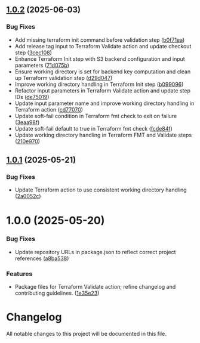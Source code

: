 ## [1.0.2](https://github.com/subhamay-bhattacharyya-gha/tf-validate-action/compare/v1.0.1...v1.0.2) (2025-06-03)


### Bug Fixes

* Add missing terraform init command before validation step ([b0f71ea](https://github.com/subhamay-bhattacharyya-gha/tf-validate-action/commit/b0f71eac46f5f993f383835fa3bd7afe83a3c008))
* Add release tag input to Terraform Validate action and update checkout step ([3cec108](https://github.com/subhamay-bhattacharyya-gha/tf-validate-action/commit/3cec108813b78133877ad1e6f4976163f3c1d4b9))
* Enhance Terraform Init step with S3 backend configuration and input parameters ([71d075b](https://github.com/subhamay-bhattacharyya-gha/tf-validate-action/commit/71d075bdad3d34951ac050e109af63ac76f63fb6))
* Ensure working directory is set for backend key computation and clean up Terraform validation step ([d29d047](https://github.com/subhamay-bhattacharyya-gha/tf-validate-action/commit/d29d0473caa66542ff0cdf7306a955cf019fd383))
* Improve working directory handling in Terraform Init step ([b099096](https://github.com/subhamay-bhattacharyya-gha/tf-validate-action/commit/b0990968bcb52f907ffddd56e027f23cd7d31f01))
* Refactor input parameters in Terraform Validate action and update step IDs ([de75019](https://github.com/subhamay-bhattacharyya-gha/tf-validate-action/commit/de7501959f5f309771b2832d3888dcc45ae64082))
* Update input parameter name and improve working directory handling in Terraform action ([cd77070](https://github.com/subhamay-bhattacharyya-gha/tf-validate-action/commit/cd77070575fd895adda0e1f96236ea5d0ee3fa94))
* Update soft-fail condition in Terraform fmt check to exit on failure ([3eaa98f](https://github.com/subhamay-bhattacharyya-gha/tf-validate-action/commit/3eaa98fe7758a122bac2a47011abab5ea66eebf5))
* Update soft-fail default to true in Terraform fmt check ([fcde84f](https://github.com/subhamay-bhattacharyya-gha/tf-validate-action/commit/fcde84fef113899a4266ebfc9022965ceefa983a))
* Update working directory handling in Terraform FMT and Validate steps ([210e970](https://github.com/subhamay-bhattacharyya-gha/tf-validate-action/commit/210e970d0fabd24b1ef55b6af7fd0db64d8e3c63))

## [1.0.1](https://github.com/subhamay-bhattacharyya-gha/tf-validate-action/compare/v1.0.0...v1.0.1) (2025-05-21)


### Bug Fixes

* Update Terraform action to use consistent working directory handling ([2a0052c](https://github.com/subhamay-bhattacharyya-gha/tf-validate-action/commit/2a0052c1ccfa3f5170bf1ad2f3e38bf6e14936b8))

# 1.0.0 (2025-05-20)


### Bug Fixes

* Update repository URLs in package.json to reflect correct project references ([a8ba538](https://github.com/subhamay-bhattacharyya-gha/tf-validate-action/commit/a8ba538707cd1b756964ed1b8a156f1921fb682f))


### Features

* Package files for Terraform Validate action; refine changelog and contributing guidelines. ([1e35e23](https://github.com/subhamay-bhattacharyya-gha/tf-validate-action/commit/1e35e23044be7befe83c2f06e7198693a3e7d143))

# Changelog

All notable changes to this project will be documented in this file.
